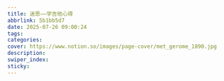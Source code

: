 ```yaml
---
title: 迷思——学吉他心得
abbrlink: 5b1bb5d7
date: 2025-07-26 09:00:24
tags:
categories:
cover: https://www.notion.so/images/page-cover/met_gerome_1890.jpg
description:
swiper_index:
sticky:
---
```

